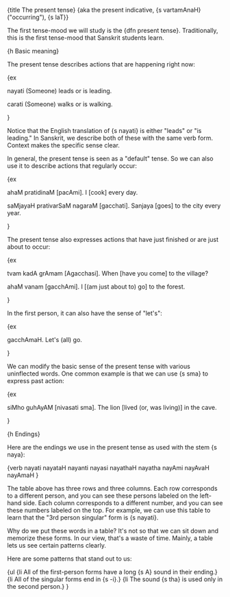 {title The present tense}
{aka the present indicative, {s vartamAnaH} ("occurring"), {s laT}}

The first tense-mood we will study is the {dfn present tense}. Traditionally,
this is the first tense-mood that Sanskrit students learn.


{h Basic meaning}

The present tense describes actions that are happening right now:

{ex

nayati
(Someone) leads or is leading.

carati
(Someone) walks or is walking.

}

Notice that the English translation of {s nayati} is either "leads" or "is
leading." In Sanskrit, we describe both of these with the same verb form.
Context makes the specific sense clear.

In general, the present tense is seen as a "default" tense. So we can also use
it to describe actions that regularly occur:

{ex

ahaM pratidinaM [pacAmi].
I [cook] every day.

saMjayaH prativarSaM nagaraM [gacchati].
Sanjaya [goes] to the city every year.

}

The present tense also expresses actions that have just finished or are just
about to occur:

{ex

tvam kadA grAmam [Agacchasi].
When [have you come] to the village?

ahaM vanam [gacchAmi].
I [(am just about to) go] to the forest.

}

In the first person, it can also have the sense of "let's":

{ex

gacchAmaH.
Let's (all) go.

}

We can modify the basic sense of the present tense with various uninflected
words. One common example is that we can use {s sma} to express past action:

{ex

siMho guhAyAM [nivasati sma].
The lion [lived (or, was living)] in the cave.

}


{h Endings}

Here are the endings we use in the present tense as used with the stem {s
naya}:

{verb
    nayati nayataH nayanti
    nayasi nayathaH nayatha
    nayAmi nayAvaH nayAmaH
}

The table above has three rows and three columns. Each row corresponds to a
different person, and you can see these persons labeled on the left-hand side.
Each column corresponds to a different number, and you can see these numbers
labeled on the top. For example, we can use this table to learn that the "3rd
person singular" form is {s nayati}.

Why do we put these words in a table? It's not so that we can sit down and
memorize these forms. In our view, that's a waste of time. Mainly, a table lets
us see certain patterns clearly.

Here are some patterns that stand out to us:

{ul
    {li All of the first-person forms have a long {s A} sound in their ending.}
    {li All of the singular forms end in {s -i}.}
    {li The sound {s tha} is used only in the second person.}
}
